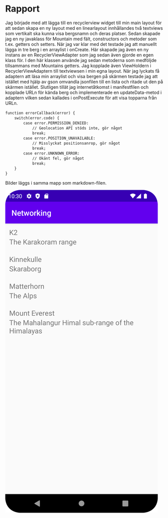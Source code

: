 
# Rapport
Jag började med att lägga till en recyclerview widget till min main layout för att sedan skapa en ny layout med en linearlayout innhållandes två textviews som vertikalt ska kunna visa bergsnamn och deras platser. Sedan skapade jag en ny javaklass för Mountain med fält, constructors och metoder som t.ex. getters och setters. När jag var klar med det testade jag att manuellt lägga in tre berg i en arraylist i onCreate. Här skapade jag även en ny instans av en RecyclerViewAdapter som jag sedan även gjorde en egen klass för. I den här klassen använde jag sedan metoderna som medföljde tillsammans med Mountains getters. Jag kopplade även ViewHoldern i RecyclerViewAdaptern till textviewsen i min egna layout. När jag lyckats få adaptern att läsa min arraylist och visa bergen på skärmen testade jag att istället med hjälp av gson omvandla jsonfilen till en lista och ritade ut den på skärmen istället. Slutligen tillät jag internetåtkomst i manifestfilen och kopplade URLn för kända berg och implementerade en updateData-metod i adaptern vilken sedan kallades i onPostExecute för att visa topparna från URLn.

```
function errorCallback(error) {
    switch(error.code) {
        case error.PERMISSION_DENIED:
            // Geolocation API stöds inte, gör något
            break;
        case error.POSITION_UNAVAILABLE:
            // Misslyckat positionsanrop, gör något
            break;
        case error.UNKNOWN_ERROR:
            // Okänt fel, gör något
            break;
    }
}
```

Bilder läggs i samma mapp som markdown-filen.

![](Picture1.png)

